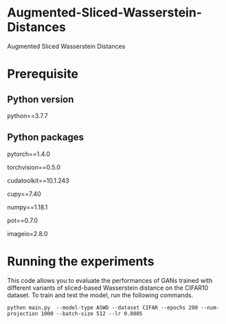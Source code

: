 # Augmented-Sliced-Wasserstein-Distances
Augmented Sliced Wasserstein Distances

# Prerequisite
## Python version

python==3.7.7

## Python packages
pytorch==1.4.0 

torchvision==0.5.0

cudatoolkit==10.1.243

cupy==7.40

numpy==1.18.1

pot==0.7.0

imageio=2.8.0

# Running the experiments
This code allows you to evaluate the performances of GANs trained with different variants of sliced-based Wasserstein distance on the CIFAR10 dataset. To train and test the model, run the following commands.

```
python main.py  --model-type ASWD --dataset CIFAR --epochs 200 --num-projection 1000 --batch-size 512 --lr 0.0005
```
